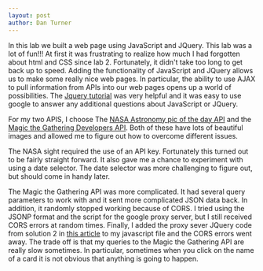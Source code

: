 ```yaml
---
layout: post
author: Dan Turner
---
```

In this lab we built a web page using JavaScript and JQuery. This lab was a lot of fun!!!
At first it was frustrating to realize how much I had forgotten about html and CSS since lab 2. Fortunately, it didn't take too long to get back up to speed. Adding the functionality of JavaScript and JQuery allows us to make some really nice web pages. In particular, the ability to use AJAX to pull information from APIs into our web pages opens up a world of possibilities. The [Jquery tutorial](https://www.w3schools.com/jquery/default.asp) was very helpful and it was easy to use google to answer any additional questions about JavaScript or JQuery.

For my two APIS, I choose The [NASA Astronomy pic of the day API](https://api.nasa.gov/) and the [Magic the Gathering Developers API](https://magicthegathering.io/). Both of these have lots of beautiful images and allowed me to figure out how to overcome different issues.  

The NASA sight required the use of an API key. Fortunately this turned out to be fairly straight forward. It also gave me a chance to experiment with using a date selector. The date selector was more challenging to figure out, but should come in handy later.  

The Magic the Gathering API was more complicated. It had several query parameters to work with and it sent more complicated JSON data back. In addition, it randomly stopped working because of CORS. I tried using the JSONP format and the script for the google proxy server, but I still received CORS errors at random times. Finally, I added the proxy sever JQuery code from solution 2 in [this article](https://medium.com/@dtkatz/3-ways-to-fix-the-cors-error-and-how-access-control-allow-origin-works-d97d55946d9) to my javascript file and the CORS errors went away. The trade off is that my queries to the Magic the Gathering API are really slow sometimes. In particular, sometimes when you click on the name of a card it is not obvious that anything is going to happen.
